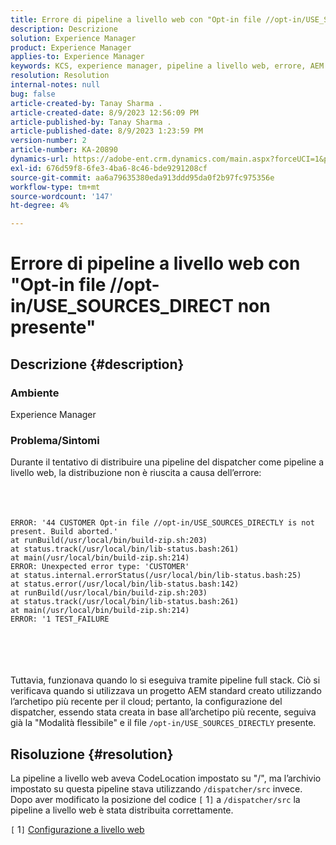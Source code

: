 ```yaml
---
title: Errore di pipeline a livello web con "Opt-in file //opt-in/USE_SOURCES_DIRECT non presente"
description: Descrizione
solution: Experience Manager
product: Experience Manager
applies-to: Experience Manager
keywords: KCS, experience manager, pipeline a livello web, errore, AEM
resolution: Resolution
internal-notes: null
bug: false
article-created-by: Tanay Sharma .
article-created-date: 8/9/2023 12:56:09 PM
article-published-by: Tanay Sharma .
article-published-date: 8/9/2023 1:23:59 PM
version-number: 2
article-number: KA-20890
dynamics-url: https://adobe-ent.crm.dynamics.com/main.aspx?forceUCI=1&pagetype=entityrecord&etn=knowledgearticle&id=21e60317-b436-ee11-bdf4-6045bd006268
exl-id: 676d59f8-6fe3-4ba6-8c46-bde9291208cf
source-git-commit: aa6a79635380eda913ddd95da0f2b97fc975356e
workflow-type: tm+mt
source-wordcount: '147'
ht-degree: 4%

---
```


# Errore di pipeline a livello web con &quot;Opt-in file //opt-in/USE_SOURCES_DIRECT non presente&quot;

## Descrizione {#description}


### Ambiente

Experience Manager



### Problema/Sintomi

Durante il tentativo di distribuire una pipeline del dispatcher come pipeline a livello web, la distribuzione non è riuscita a causa dell’errore:
<br><br> <br><br>

```
ERROR: '44 CUSTOMER Opt-in file //opt-in/USE_SOURCES_DIRECTLY is not present. Build aborted.'
at runBuild(/usr/local/bin/build-zip.sh:203)
at status.track(/usr/local/bin/lib-status.bash:261)
at main(/usr/local/bin/build-zip.sh:214)
ERROR: Unexpected error type: 'CUSTOMER'
at status.internal.errorStatus(/usr/local/bin/lib-status.bash:25)
at status.error(/usr/local/bin/lib-status.bash:142)
at runBuild(/usr/local/bin/build-zip.sh:203)
at status.track(/usr/local/bin/lib-status.bash:261)
at main(/usr/local/bin/build-zip.sh:214)
ERROR: '1 TEST_FAILURE
```

<br><br> <br><br>
Tuttavia, funzionava quando lo si eseguiva tramite pipeline full stack.
Ciò si verificava quando si utilizzava un progetto AEM standard creato utilizzando l’archetipo più recente per il cloud; pertanto, la configurazione del dispatcher, essendo stata creata in base all’archetipo più recente, seguiva già la &quot;Modalità flessibile&quot; e il file `/opt-in/USE_SOURCES_DIRECTLY` presente.


## Risoluzione {#resolution}


La pipeline a livello web aveva CodeLocation impostato su &quot;/&quot;, ma l’archivio impostato su questa pipeline stava utilizzando `/dispatcher/src` invece.
Dopo aver modificato la posizione del codice `[` 1`]`  a `/dispatcher/src` la pipeline a livello web è stata distribuita correttamente.

`[` 1`]`  [Configurazione a livello web](https://experienceleague.adobe.com/docs/experience-manager-cloud-service/content/implementing/using-cloud-manager/cicd-pipelines/configuring-production-pipelines.html#web-tier-config)
